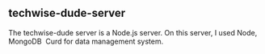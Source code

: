 ## techwise-dude-server
The techwise-dude server is a Node.js server. On this server, I used Node, MongoDB  Curd for data management system. 

